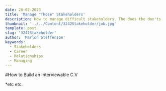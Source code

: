```yaml
---
date: 26-02-2023
title: 'Manage "Those" Stakeholders'
description: How to manage difficult stakeholders. The does the don'ts and relationship building
thumbnail: '../../Content/3242Stakeholder/job.jpg'
template: post
slug: '3242Stakeholder'
author: 'Marlon Steffenson'
keywords:
  - Stakeholders
  - Career
  - Relationships
  - Managing
---
```


#How to Build an Interviewable C.V 

*etc etc. 